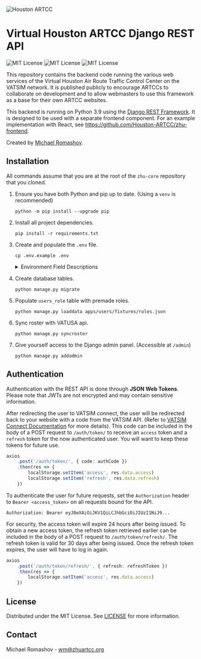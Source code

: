 ![Houston ARTCC](https://i.imgur.com/kvyId31t.png)

# **Virtual Houston ARTCC** Django REST API

![MIT License](https://img.shields.io/badge/Python-3.9-%232D44A4?style=flat)
![MIT License](https://img.shields.io/badge/License-MIT-%232D44A4?style=flat)
![MIT License](https://img.shields.io/badge/Version-v2.0.0-%232D44A4?style=flat)

This repository contains the backend code running the various web services of the Virtual Houston Air Route Traffic Control Center on the VATSIM network. It is published publicly to encourage ARTCCs to collaborate on development and to allow webmasters to use this framework as a base for their own ARTCC websites.

This backend is running on Python 3.9 using the [Django REST Framework](https://www.django-rest-framework.org/). It is designed to be used with a separate frontend component. For an example implementation with React, see https://github.com/Houston-ARTCC/zhu-frontend.

Created by [Michael Romashov](https://romashov.dev).
## Installation
All commands assume that you are at the root of the `zhu-core` repository that you cloned.
1. Ensure you have both Python and pip up to date. (Using a `venv` is recommended)
    ```
    python -m pip install --upgrade pip
    ```

2. Install all project dependencies.
    ```
    pip install -r requirements.txt
    ```

3. Create and populate the `.env` file.
    ```
    cp .env.example .env
    ```

    <details>
    <summary>Environment Field Descriptions</summary>

    *All strings must be surrounded with double quotes. Integers and booleans must be on their own.*
    | Field                               | Description                                                          | Example              |
    | ----------------------------------- | -------------------------------------------------------------------- | -------------------- |
    | `DEV_ENV`                           |  Enables debug mode. **Must be `False` in production**               | `True`               |
    | `ALLOWED_HOSTS`                     |  Comma separated list of domains and IPs that the server will run on | `"api.zhuartcc.org"` |
    | `SECRET_KEY`                        |  Django secret key. Can be generated [here](https://djecrety.ir/)    |                      |
    | `SENTRY_DSN` **[Optional]**         |  Sentry DSN for error logging                                        |                      |
    | `STATIC_ROOT` **[Optional]**        |  Root directory for static files. Defaults to `./static`             | `"/home/.../static"` |
    | `MEDIA_ROOT` **[Optional]**         |  Root directory for uploaded files. Defaults to `./media`            | `"/home/.../media"`  |
    | `VATSIM_CONNECT_CLIENT_ID`          |  Client ID for VATSIM Connect                                        |                      |
    | `VATSIM_CONNECT_CLIENT_SECRET`      |  Client Secret for VATSIM Connect                                    |                      |
    | `VATSIM_CONNECT_REDIRECT_URI`       |  Redirect URI for VATSIM Connect                                     |                      |
    | `VATUSA_API_TOKEN`                  |  Token for VATUSA API                                                |                      |
    | `AVWX_API_TOKEN` **[Optional]**     |  [AVWX](https://avwx.rest/) API token for pulling METARs             |                      |
    | `FACILITY_NAME`                     |  Full facility name                                                  | `"Houston ARTCC"`    |
    | `FACILITY_IATA`                     |  Facility IATA code                                                  | `"ZHU"`              |
    | `MAVP_FACILTIY_IATA`                |  Comma separated list of MAVP facilities                             | `"ZFW,ZID,ZJX"`      |
    | `POSITION_PREFIXES`                 |  Comma separated list of all airport IATA codes                      | `"HOU,IAH,AUS"`      |
    | `EMAIL_HOST`                        |  Email server hostname                                               | `"smtp.mailtrap.io"` |
    | `EMAIL_PORT`                        |  Email server port                                                   | `2525`               |
    | `EMAIL_HOST_USER`                   |  Email server username                                               | `"username"`         |
    | `EMAIL_HOST_PASSWORD`               |  Email server password                                               | `"password"`         |
    | `EMAIL_USE_TLS`                     |  Use TLS for SMTP                                                    | `True`               |
    | `EMAIL_ADDRESS`                     |  Email address used for outgoing mail                                | `"from@example.com"` |
    | `EVENTS_WEBHOOK_URL` **[Optional]** |  Discord channel webhook for posting events                          |                      |
    </details>

4. Create database tables.
    ```
    python manage.py migrate
    ```

5. Populate `users_role` table with premade roles.
    ```
    python manage.py loaddata apps/users/fixtures/roles.json
    ```

6. Sync roster with VATUSA api.
    ```
    python manage.py syncroster
    ```

7. Give yourself access to the Django admin panel. (Accessible at `/admin`)
    ```
    python manage.py addadmin
    ```

## Authentication
Authentication with the REST API is done through **JSON Web Tokens**. Please note that JWTs are not encrypted and may contain sensitive information.

After redirecting the user to VATSIM connect, the user will be redirected back to your website with a code from the VATSIM API. (Refer to [VATSIM Connect Documentation](https://github.com/vatsimnetwork/developer-info/wiki/Connect) for more details). This code can be included in the body of a POST request to `/auth/token/` to receive an `access` token and a `refresh` token for the now authenticated user. You will want to keep these tokens for future use.
```ts
axios
    .post('/auth/token/', { code: authCode })
    .then(res => {
        localStorage.setItem('access', res.data.access)
        localStorage.setItem('refresh', res.data.refresh)
    })
```

To authenticate the user for future requests, set the `Authorization` header to `Bearer <access_token>` on all requests bound for the API.
```http
Authorization: Bearer eyJ0eXAiOiJKV1QiLCJhbGciOiJIUzI1NiJ9...
```

For security, the access token will expire 24 hours after being issued. To obtain a new access token, the refresh token retrieved earlier can be included in the body of a POST request to `/auth/token/refresh/`. The refresh token is valid for 30 days after being issued. Once the refresh token expires, the user will have to log in again.
```ts
axios
    .post('/auth/token/refresh/', { refresh: refreshToken })
    .then(res => {
        localStorage.setItem('access', res.data.access)
    })
```


## License
Distributed under the MIT License. See [LICENSE](LICENSE) for more information.

## Contact
Michael Romashov - wm@zhuartcc.org

